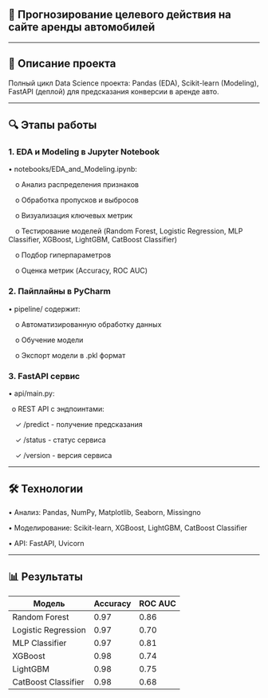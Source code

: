 ## 🚗 Прогнозирование целевого действия на сайте аренды автомобилей


-----------------------------------------------------------------------------

## 📌 Описание проекта

Полный цикл Data Science проекта: Pandas (EDA), Scikit-learn (Modeling), FastAPI (деплой) для предсказания конверсии в аренде авто.

--------------------------------------------------------------------------------

## 🔍 Этапы работы

### 1. EDA и Modeling в Jupyter Notebook

•	notebooks/EDA_and_Modeling.ipynb:

&emsp;o	Анализ распределения признаков

&emsp;o	Обработка пропусков и выбросов 
  
&emsp;o	Визуализация ключевых метрик
  
&emsp;o	Тестирование моделей (Random Forest, Logistic Regression, MLP Classifier, XGBoost, LightGBM, CatBoost Classifier)
  
&emsp;o	Подбор гиперпараметров
  
&emsp;o	Оценка метрик (Accuracy, ROC AUC)

### 2. Пайплайны в PyCharm

•	pipeline/ содержит:

&emsp;o	Автоматизированную обработку данных 

&emsp;o	Обучение модели 

&emsp;o	Экспорт модели в .pkl формат

### 3. FastAPI сервис

•	api/main.py:

&ensp;o	REST API с эндпоинтами:

&emsp;✓	/predict - получение предсказания

&emsp;✓	/status - статус сервиса

&emsp;✓	/version - версия сервиса

-------------------------------------------------------------------------------------------
## 🛠 Технологии

•	Анализ: Pandas, NumPy, Matplotlib, Seaborn, Missingno

•	Моделирование: Scikit-learn, XGBoost, LightGBM, CatBoost Classifier

•	API: FastAPI, Uvicorn

-------------------------------------------------------------------------------------------

## 📊 Результаты

|   Модель           |	Accuracy	| ROC AUC     |
|--------------------|------------|------------|
|Random Forest     	|   0.97    |  0.86       |
|Logistic Regression	|   0.97    |	 0.70      |
|MLP Classifier      |   0.97    |  0.81       |
|XGBoost             |   0.98    |  0.74       |
|LightGBM            |   0.98    |  0.75       |
|CatBoost Classifier |   0.98    |  0.68       |

